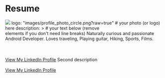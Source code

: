 # Resume

<img src="images/dummy_thumbnail.jpg?raw=true"/>
 <title>Portfolio of Md.Khalilur Rahman</title>
logo: "images/profile_photo_circle.png?raw=true" # your photo (or logo) here
description: > # your text below (remove <br> elements if you don't need line breaks)
  Naturally curious and passionate Android Developer. Loves traveling, Playing guitar, Hiking, Sports, Films.
  <br><br>
  <br><br>
  <a href="https://www.linkedin.com/in/example/">View My LinkedIn Profile</a> 
   Second description 
  <br><br>
  <a href="https://www.linkedin.com/in/example/">View My LinkedIn Profile</a> 
  
